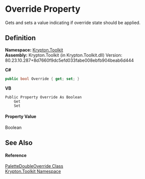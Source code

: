 # Override Property


Gets and sets a value indicating if override state should be applied.



## Definition
**Namespace:** <a href="79d2eac2-21f4-54ff-7552-b20c33c30600.md">Krypton.Toolkit</a>  
**Assembly:** Krypton.Toolkit (in Krypton.Toolkit.dll) Version: 80.23.10.287+8d7660f9dc5efd033fabe008ebfb904beab6d444

**C#**
``` C#
public bool Override { get; set; }
```
**VB**
``` VB
Public Property Override As Boolean
	Get
	Set
```



#### Property Value
Boolean

## See Also


#### Reference
<a href="5afa7503-e94a-ae03-f192-a6a4cf51c6b0.md">PaletteDoubleOverride Class</a>  
<a href="79d2eac2-21f4-54ff-7552-b20c33c30600.md">Krypton.Toolkit Namespace</a>  
